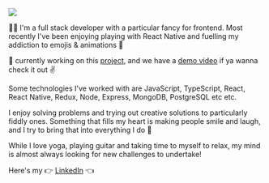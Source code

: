 <p>
  <img src="https://s8.gifyu.com/images/HI-IM-MAYLYNN-2.gif"/>
</p>

:raising_hand_woman: I'm a full stack developer with a particular fancy for frontend. Most recently I've been enjoying playing with React Native and fuelling my addiction to emojis & animations :grimacing:

:balloon: currently working on this [project](https://github.com/maylynn-ng/beerb), and we have a [demo video](https://www.youtube.com/watch?v=wZ4gDSbOGk4&feature=youtu.be) if ya wanna check it out :v:


Some technologies I've worked with are JavaScript, TypeScript, React, React Native, Redux, Node, Express, MongoDB, PostgreSQL etc etc.

I enjoy solving problems and trying out creative solutions to particularly fiddly ones. Something that fills my heart is making people smile and laugh, and I try to bring that into everything I do 🥰

While I love yoga, playing guitar and taking time to myself to relax, my mind is almost always looking for new challenges to undertake!

Here's my 👉 [LinkedIn](https://www.linkedin.com/in/maylynn-ng/) 👈
